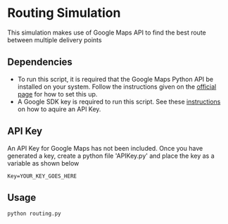 # Routing Simulation
This simulation makes use of Google Maps API to find the best route between multiple delivery points

## Dependencies
- To run this script, it is required that the Google Maps Python API be installed on your system. Follow the instructions given on the [official page](https://github.com/googlemaps/google-maps-services-python) for how to set this up.
- A Google SDK key is required to run this script. See these [instructions](https://developers.google.com/maps/gmp-get-started) on how to aquire an API Key.

## API Key
An API Key for Google Maps has not been included. Once you have generated a key, create a python file 'APIKey.py' and place the key as a variable as shown below
```
Key=YOUR_KEY_GOES_HERE
```

## Usage
```
python routing.py
```